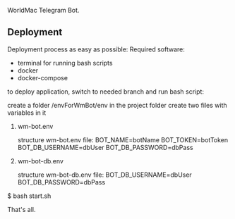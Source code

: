 WorldMac Telegram Bot.


## Deployment
Deployment process as easy as possible:
Required software:
- terminal for running bash scripts
- docker
- docker-compose

to deploy application, switch to needed branch and run bash script:


create a folder /envForWmBot/env in the project folder
create two files with variables in it 

1) wm-bot.env

    
    structure wm-bot.env file:
        BOT_NAME=botName
        BOT_TOKEN=botToken
        BOT_DB_USERNAME=dbUser
        BOT_DB_PASSWORD=dbPass

2) wm-bot-db.env
    
    
    structure wm-bot-db.env file:
        BOT_DB_USERNAME=dbUser
        BOT_DB_PASSWORD=dbPass

$ bash start.sh

That's all.